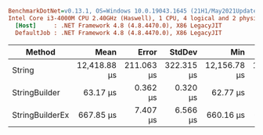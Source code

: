``` ini

BenchmarkDotNet=v0.13.1, OS=Windows 10.0.19043.1645 (21H1/May2021Update)
Intel Core i3-4000M CPU 2.40GHz (Haswell), 1 CPU, 4 logical and 2 physical cores
  [Host]     : .NET Framework 4.8 (4.8.4470.0), X86 LegacyJIT
  DefaultJob : .NET Framework 4.8 (4.8.4470.0), X86 LegacyJIT


```
|          Method |         Mean |      Error |     StdDev |          Min |          Max |      Gen 0 | Allocated |
|---------------- |-------------:|-----------:|-----------:|-------------:|-------------:|-----------:|----------:|
|          String | 12,418.88 μs | 211.063 μs | 322.315 μs | 12,156.78 μs | 13,361.82 μs | 63468.7500 | 97,939 KB |
|   StringBuilder |     63.17 μs |   0.362 μs |   0.320 μs |     62.77 μs |     63.86 μs |    20.7520 |     32 KB |
| StringBuilderEx |    667.85 μs |   7.407 μs |   6.566 μs |    660.16 μs |    684.37 μs |   134.7656 |    208 KB |
